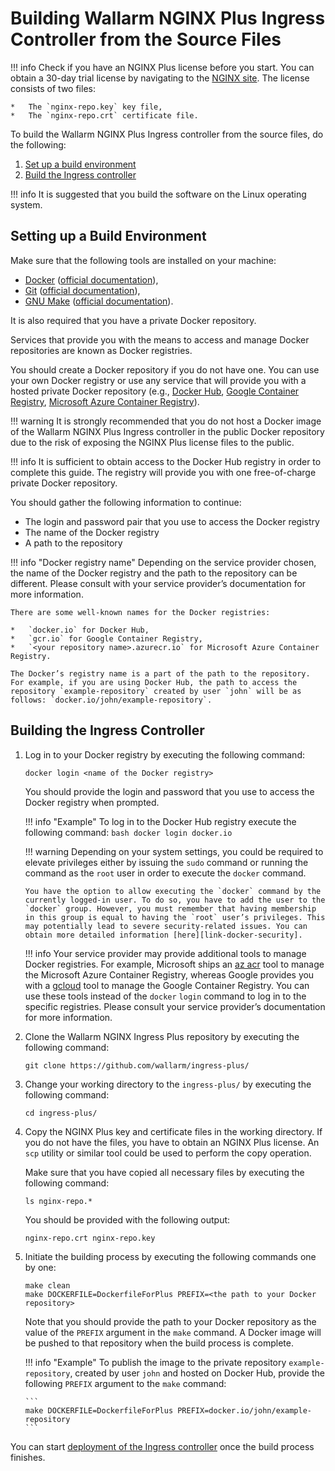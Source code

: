 ﻿
[link-nginx-website]:   https://www.nginx.com/free-trial-request/
[link-docker-website]:  https://www.docker.com/
[link-docker-docs]:     https://docs.docker.com/
[link-git-website]:     https://git-scm.com/
[link-git-docs]:        https://git-scm.com/doc
[link-gnu-website]:     https://www.gnu.org/software/make/
[link-gnu-docs]:        https://www.gnu.org/software/make/manual/
[link-docker-hub]:      https://hub.docker.com/
[link-google-cr]:       https://cloud.google.com/container-registry/
[link-ms-azure-cr]:     https://azure.microsoft.com/en-us/services/container-registry/
[link-docker-security]: https://docs.docker.com/engine/security/security/#docker-daemon-attack-surface
[link-acr-docs]:        https://docs.microsoft.com/en-us/azure/container-registry/container-registry-authentication
[link-gcloud-docs]:     https://cloud.google.com/container-registry/docs/quickstart
[link-ingress-github]:  https://github.com/wallarm/ingress-plus/
    
[anchor1]:  #setting-up-a-build-environment
[anchor2]:  #building-the-ingress-controller
[anchor3]:  #docker-registry-name
    
[link-next-chapter]:        deploy.md
[link-previous-chapter]:    introduction.md
    
    
    
    
#   Building Wallarm NGINX Plus Ingress Controller from the Source Files
    
!!! info
    Check if you have an NGINX Plus license before you start. You can obtain a 30-day trial license by navigating to the [NGINX site][link-nginx-website]. The license consists of two files:

    *   The `nginx-repo.key` key file,
    *   The `nginx-repo.crt` certificate file.

To build the Wallarm NGINX Plus Ingress controller from the source files, do the following:
1.  [Set up a build environment][anchor1]
2.  [Build the Ingress controller][anchor2]

!!! info
    It is suggested that you build the software on the Linux operating system.

##  Setting up a Build Environment
Make sure that the following tools are installed on your machine:
*   [Docker][link-docker-website] ([official documentation][link-docker-docs]),
*   [Git][link-git-website] ([official documentation][link-git-docs]),
*   [GNU Make][link-gnu-website] ([official documentation][link-gnu-docs]).

It is also required that you have a private Docker repository. 

Services that provide you with the means to access and manage Docker repositories are known as Docker registries.

You should create a Docker repository if you do not have one. 
You can use your own Docker registry or use any service that will provide you with a hosted private Docker repository (e.g., [Docker Hub][link-docker-hub], [Google Container Registry][link-google-cr], [Microsoft Azure Container Registry][link-ms-azure-cr]).
    
!!! warning
    It is strongly recommended that you do not host a Docker image of the Wallarm NGINX Plus Ingress controller in the public Docker repository due to the risk of exposing the NGINX Plus license files to the public.
    

    
!!! info
    It is sufficient to obtain access to the Docker Hub registry in order to complete this guide. The registry will provide you with one free-of-charge private Docker repository. 
    
You should gather the following information to continue:
*   The login and password pair that you use to access the Docker registry
*   The name of the Docker registry
*   A path to the repository

!!! info "Docker registry name"
    Depending on the service provider chosen, the name of the Docker registry and the path to the repository can be different. Please consult with your service provider’s documentation for more information.
    
    There are some well-known names for the Docker registries:
    
    *   `docker.io` for Docker Hub,
    *   `gcr.io` for Google Container Registry,
    *   `<your repository name>.azurecr.io` for Microsoft Azure Container Registry.
    
    The Docker’s registry name is a part of the path to the repository. For example, if you are using Docker Hub, the path to access the repository `example-repository` created by user `john` will be as follows: `docker.io/john/example-repository`.

##  Building the Ingress Controller
1.  Log in to your Docker registry by executing the following command:
    
    ```
    docker login <name of the Docker registry>
    ```
    
    You should provide the login and password that you use to access the Docker registry when prompted.
    
    !!! info "Example"
        To log in to the Docker Hub registry execute the following command:
        ``` bash
        docker login docker.io
        ```
        
    
        
    !!! warning
        Depending on your system settings, you could be required to elevate privileges either by issuing the `sudo` command or running the command as the `root` user in order to execute the `docker` command.
        
        You have the option to allow executing the `docker` command by the currently logged-in user. To do so, you have to add the user to the `docker` group. However, you must remember that having membership in this group is equal to having the `root` user’s privileges. This may potentially lead to severe security-related issues. You can obtain more detailed information [here][link-docker-security]. 
        
    
        
    !!! info
        Your service provider may provide additional tools to manage Docker registries. For example, Microsoft ships an [az acr][link-acr-docs] tool to manage the Microsoft Azure Container Registry, whereas Google provides you with a [gcloud][link-gcloud-docs] tool to manage the Google Container Registry. You can use these tools instead of the `docker`&nbsp;`login` command to log in to the specific registries. Please consult your service provider’s documentation for more information.
    
2.  Clone the Wallarm NGINX Ingress Plus repository by executing the following command:
    
    ```
    git clone https://github.com/wallarm/ingress-plus/
    ```
    
3.  Change your working directory to the `ingress-plus/` by executing the following command:
    
    ```
    cd ingress-plus/
    ```
    
4.  Copy the NGINX Plus key and certificate files in the working directory. If you do not have the files, you have to obtain an NGINX Plus license. An `scp` utility or similar tool could be used to perform the copy operation.  
    
    Make sure that you have copied all necessary files by executing the following command:
    
    ```
    ls nginx-repo.*
    ```
    
    You should be provided with the following output:
    
    ```
    nginx-repo.crt nginx-repo.key
    ```
    
5.  Initiate the building process by executing the following commands one by one:
    
    ```
    make clean
    make DOCKERFILE=DockerfileForPlus PREFIX=<the path to your Docker repository>
    ```
    
    Note that you should provide the path to your Docker repository as the value of the `PREFIX` argument in the `make` command. A Docker image will be pushed to that repository when the build process is complete.
    
    !!! info "Example"
        To publish the image to the private repository `example-repository`, created by user `john` and hosted on Docker Hub, provide the following `PREFIX` argument to the `make` command:
        
        ```
        make DOCKERFILE=DockerfileForPlus PREFIX=docker.io/john/example-repository
        ```

You can start [deployment of the Ingress controller][link-next-chapter] once the build process finishes.
